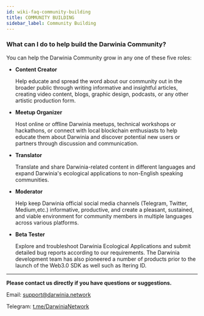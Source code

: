 ```yaml
---
id: wiki-faq-community-building
title: COMMUNITY BUILDING
sidebar_label: Community Building
---
```


### What can I do to help build the Darwinia Community?

You can help the Darwinia Community grow in any one of these five roles:

* **Content Creator**
  
  Help educate and spread the word about our community out in the broader public through writing informative and insightful articles, creating video content, blogs, graphic design, podcasts, or any other artistic production form.

* **Meetup Organizer**
  
  Host online or offline Darwinia meetups, technical workshops or hackathons, or connect with local blockchain enthusiasts to help educate them about Darwinia and discover potential new users or partners through discussion and communication.

* **Translator**
  
  Translate and share Darwinia-related content in different languages and expand Darwinia's ecological applications to non-English speaking communities.

* **Moderator**
  
  Help keep Darwinia official social media channels (Telegram, Twitter, Medium,etc.) informative, productive, and create a pleasant, sustained, and viable environment for community members in multiple languages across various platforms.

* **Beta Tester**
  
  Explore and troubleshoot Darwinia Ecological Applications and submit detailed bug reports according to our requirements. The Darwinia development team has also pioneered a number of products prior to the launch of the Web3.0 SDK as well such as Itering ID.

<hr />

**Please contact us directly if you have questions or suggestions.**

Email: support@darwinia.network

Telegram: [t.me/DarwiniaNetwork](https://t.me/DarwiniaNetwork)

